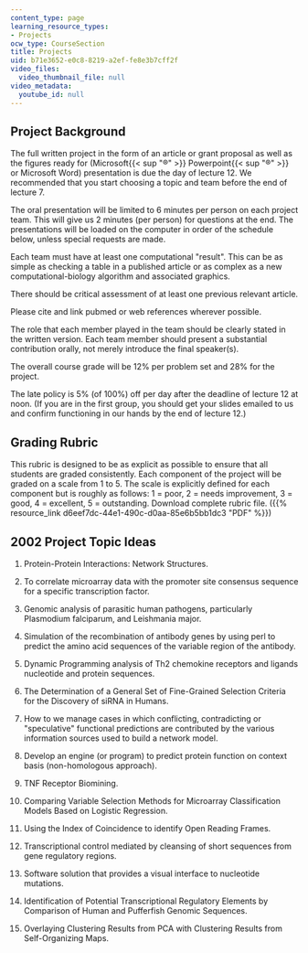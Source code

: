 ```yaml
---
content_type: page
learning_resource_types:
- Projects
ocw_type: CourseSection
title: Projects
uid: b71e3652-e0c8-8219-a2ef-fe8e3b7cff2f
video_files:
  video_thumbnail_file: null
video_metadata:
  youtube_id: null
---
```


Project Background
------------------

The full written project in the form of an article or grant proposal as well as the figures ready for (Microsoft{{< sup "®" >}} Powerpoint{{< sup "®" >}} or Microsoft Word) presentation is due the day of lecture 12. We recommended that you start choosing a topic and team before the end of lecture 7.

The oral presentation will be limited to 6 minutes per person on each project team. This will give us 2 minutes (per person) for questions at the end. The presentations will be loaded on the computer in order of the schedule below, unless special requests are made.

Each team must have at least one computational "result". This can be as simple as checking a table in a published article or as complex as a new computational-biology algorithm and associated graphics.

There should be critical assessment of at least one previous relevant article.

Please cite and link pubmed or web references wherever possible.

The role that each member played in the team should be clearly stated in the written version. Each team member should present a substantial contribution orally, not merely introduce the final speaker(s).

The overall course grade will be 12% per problem set and 28% for the project.

The late policy is 5% (of 100%) off per day after the deadline of lecture 12 at noon. (If you are in the first group, you should get your slides emailed to us and confirm functioning in our hands by the end of lecture 12.)

Grading Rubric
--------------

This rubric is designed to be as explicit as possible to ensure that all students are graded consistently. Each component of the project will be graded on a scale from 1 to 5. The scale is explicitly defined for each component but is roughly as follows: 1 = poor, 2 = needs improvement, 3 = good, 4 = excellent, 5 = outstanding. Download complete rubric file. ({{% resource_link d6eef7dc-44e1-490c-d0aa-85e6b5bb1dc3 "PDF" %}})

2002 Project Topic Ideas
------------------------

1.  Protein-Protein Interactions: Network Structures.
    
2.  To correlate microarray data with the promoter site consensus sequence for a specific transcription factor.
    
3.  Genomic analysis of parasitic human pathogens, particularly Plasmodium falciparum, and Leishmania major.
    
4.  Simulation of the recombination of antibody genes by using perl to predict the amino acid sequences of the variable region of the antibody.
    
5.  Dynamic Programming analysis of Th2 chemokine receptors and ligands nucleotide and protein sequences.
    
6.  The Determination of a General Set of Fine-Grained Selection Criteria for the Discovery of siRNA in Humans.
    
7.  How to we manage cases in which conflicting, contradicting or "speculative" functional predictions are contributed by the various information sources used to build a network model.
    
8.  Develop an engine (or program) to predict protein function on context basis (non-homologous approach).
    
9.  TNF Receptor Biomining.
    
10.  Comparing Variable Selection Methods for Microarray Classification Models Based on Logistic Regression.
    
11.  Using the Index of Coincidence to identify Open Reading Frames.
    
12.  Transcriptional control mediated by cleansing of short sequences from gene regulatory regions.
    
13.  Software solution that provides a visual interface to nucleotide mutations.
    
14.  Identification of Potential Transcriptional Regulatory Elements by Comparison of Human and Pufferfish Genomic Sequences.
    
15.  Overlaying Clustering Results from PCA with Clustering Results from Self-Organizing Maps.